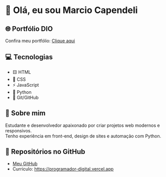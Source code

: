 # 👋 Olá, eu sou Marcio Capendeli

## 🌐 Portfólio DIO
Confira meu portfólio: [Clique aqui](https://programador-digital.vercel.app/)

## 💻 Tecnologias
- 🟨 HTML
- 🎨 CSS
- ⚡ JavaScript
- 🐍 Python
- 🔧 Git/GitHub

## 📝 Sobre mim
Estudante e desenvolvedor apaixonado por criar projetos web modernos e responsivos.  
Tenho experiência em front-end, design de sites e automação com Python.  

## 📂 Repositórios no GitHub
- [Meu GitHub](https://github.com/marciocapendeli)
- Curriculo:
https://programador-digital.vercel.app
